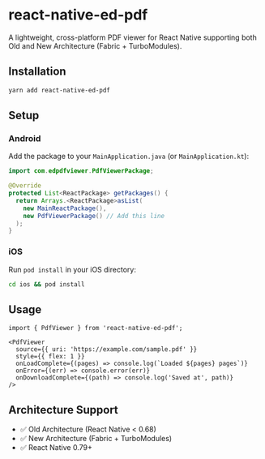# react-native-ed-pdf

A lightweight, cross-platform PDF viewer for React Native supporting both Old and New Architecture (Fabric + TurboModules).

## Installation
```sh
yarn add react-native-ed-pdf
```

## Setup

### Android
Add the package to your `MainApplication.java` (or `MainApplication.kt`):

```java
import com.edpdfviewer.PdfViewerPackage;

@Override
protected List<ReactPackage> getPackages() {
  return Arrays.<ReactPackage>asList(
    new MainReactPackage(),
    new PdfViewerPackage() // Add this line
  );
}
```

### iOS
Run `pod install` in your iOS directory:
```sh
cd ios && pod install
```

## Usage
```tsx
import { PdfViewer } from 'react-native-ed-pdf';

<PdfViewer
  source={{ uri: 'https://example.com/sample.pdf' }}
  style={{ flex: 1 }}
  onLoadComplete={(pages) => console.log(`Loaded ${pages} pages`)}
  onError={(err) => console.error(err)}
  onDownloadComplete={(path) => console.log('Saved at', path)}
/>
```

## Architecture Support
- ✅ Old Architecture (React Native < 0.68)
- ✅ New Architecture (Fabric + TurboModules)
- ✅ React Native 0.79+
